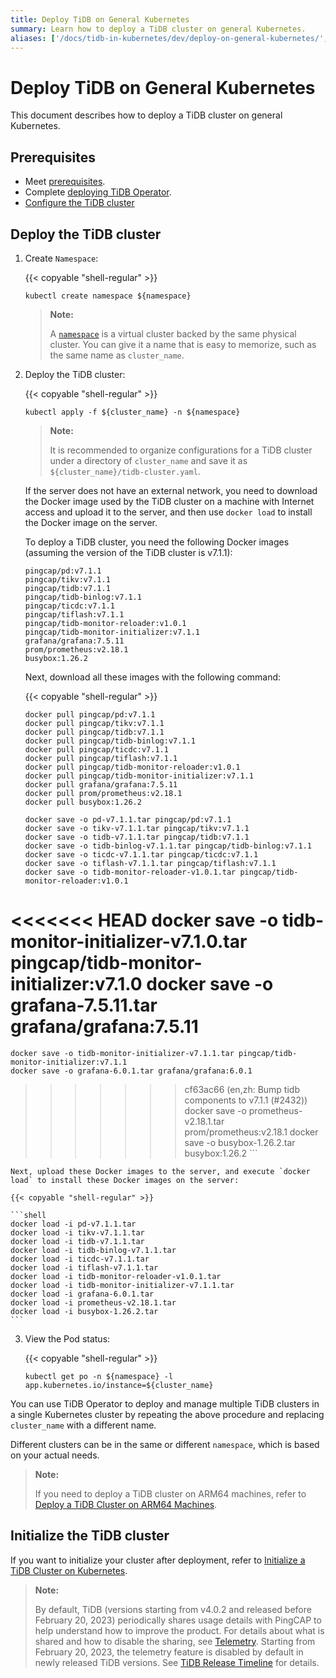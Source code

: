 ```yaml
---
title: Deploy TiDB on General Kubernetes
summary: Learn how to deploy a TiDB cluster on general Kubernetes.
aliases: ['/docs/tidb-in-kubernetes/dev/deploy-on-general-kubernetes/','/tidb-in-kubernetes/dev/deploy-tidb-enterprise-edition']
---
```


# Deploy TiDB on General Kubernetes

This document describes how to deploy a TiDB cluster on general Kubernetes.

## Prerequisites

- Meet [prerequisites](prerequisites.md).
- Complete [deploying TiDB Operator](deploy-tidb-operator.md).
- [Configure the TiDB cluster](configure-a-tidb-cluster.md)

## Deploy the TiDB cluster

1. Create `Namespace`:

    {{< copyable "shell-regular" >}}

    ``` shell
    kubectl create namespace ${namespace}
    ```

    > **Note:**
    >
    > A [`namespace`](https://kubernetes.io/docs/concepts/overview/working-with-objects/namespaces/) is a virtual cluster backed by the same physical cluster. You can give it a name that is easy to memorize, such as the same name as `cluster_name`.

2. Deploy the TiDB cluster:

    {{< copyable "shell-regular" >}}

    ``` shell
    kubectl apply -f ${cluster_name} -n ${namespace}
    ```

    > **Note:**
    >
    > It is recommended to organize configurations for a TiDB cluster under a directory of `cluster_name` and save it as `${cluster_name}/tidb-cluster.yaml`.

    If the server does not have an external network, you need to download the Docker image used by the TiDB cluster on a machine with Internet access and upload it to the server, and then use `docker load` to install the Docker image on the server.

    To deploy a TiDB cluster, you need the following Docker images (assuming the version of the TiDB cluster is v7.1.1):

    ```shell
    pingcap/pd:v7.1.1
    pingcap/tikv:v7.1.1
    pingcap/tidb:v7.1.1
    pingcap/tidb-binlog:v7.1.1
    pingcap/ticdc:v7.1.1
    pingcap/tiflash:v7.1.1
    pingcap/tidb-monitor-reloader:v1.0.1
    pingcap/tidb-monitor-initializer:v7.1.1
    grafana/grafana:7.5.11
    prom/prometheus:v2.18.1
    busybox:1.26.2
    ```

    Next, download all these images with the following command:

    {{< copyable "shell-regular" >}}

    ```shell
    docker pull pingcap/pd:v7.1.1
    docker pull pingcap/tikv:v7.1.1
    docker pull pingcap/tidb:v7.1.1
    docker pull pingcap/tidb-binlog:v7.1.1
    docker pull pingcap/ticdc:v7.1.1
    docker pull pingcap/tiflash:v7.1.1
    docker pull pingcap/tidb-monitor-reloader:v1.0.1
    docker pull pingcap/tidb-monitor-initializer:v7.1.1
    docker pull grafana/grafana:7.5.11
    docker pull prom/prometheus:v2.18.1
    docker pull busybox:1.26.2

    docker save -o pd-v7.1.1.tar pingcap/pd:v7.1.1
    docker save -o tikv-v7.1.1.tar pingcap/tikv:v7.1.1
    docker save -o tidb-v7.1.1.tar pingcap/tidb:v7.1.1
    docker save -o tidb-binlog-v7.1.1.tar pingcap/tidb-binlog:v7.1.1
    docker save -o ticdc-v7.1.1.tar pingcap/ticdc:v7.1.1
    docker save -o tiflash-v7.1.1.tar pingcap/tiflash:v7.1.1
    docker save -o tidb-monitor-reloader-v1.0.1.tar pingcap/tidb-monitor-reloader:v1.0.1
<<<<<<< HEAD
    docker save -o tidb-monitor-initializer-v7.1.0.tar pingcap/tidb-monitor-initializer:v7.1.0
    docker save -o grafana-7.5.11.tar grafana/grafana:7.5.11
=======
    docker save -o tidb-monitor-initializer-v7.1.1.tar pingcap/tidb-monitor-initializer:v7.1.1
    docker save -o grafana-6.0.1.tar grafana/grafana:6.0.1
>>>>>>> cf63ac66 (en,zh: Bump tidb components to v7.1.1 (#2432))
    docker save -o prometheus-v2.18.1.tar prom/prometheus:v2.18.1
    docker save -o busybox-1.26.2.tar busybox:1.26.2
    ```

    Next, upload these Docker images to the server, and execute `docker load` to install these Docker images on the server:

    {{< copyable "shell-regular" >}}

    ```shell
    docker load -i pd-v7.1.1.tar
    docker load -i tikv-v7.1.1.tar
    docker load -i tidb-v7.1.1.tar
    docker load -i tidb-binlog-v7.1.1.tar
    docker load -i ticdc-v7.1.1.tar
    docker load -i tiflash-v7.1.1.tar
    docker load -i tidb-monitor-reloader-v1.0.1.tar
    docker load -i tidb-monitor-initializer-v7.1.1.tar
    docker load -i grafana-6.0.1.tar
    docker load -i prometheus-v2.18.1.tar
    docker load -i busybox-1.26.2.tar
    ```

3. View the Pod status:

    {{< copyable "shell-regular" >}}

    ``` shell
    kubectl get po -n ${namespace} -l app.kubernetes.io/instance=${cluster_name}
    ```

You can use TiDB Operator to deploy and manage multiple TiDB clusters in a single Kubernetes cluster by repeating the above procedure and replacing `cluster_name` with a different name.

Different clusters can be in the same or different `namespace`, which is based on your actual needs.

> **Note:**
>
> If you need to deploy a TiDB cluster on ARM64 machines, refer to [Deploy a TiDB Cluster on ARM64 Machines](deploy-cluster-on-arm64.md).

## Initialize the TiDB cluster

If you want to initialize your cluster after deployment, refer to [Initialize a TiDB Cluster on Kubernetes](initialize-a-cluster.md).

> **Note:**
>
> By default, TiDB (versions starting from v4.0.2 and released before February 20, 2023) periodically shares usage details with PingCAP to help understand how to improve the product. For details about what is shared and how to disable the sharing, see [Telemetry](https://docs.pingcap.com/tidb/stable/telemetry). Starting from February 20, 2023, the telemetry feature is disabled by default in newly released TiDB versions. See [TiDB Release Timeline](https://docs.pingcap.com/tidb/stable/release-timeline) for details.
